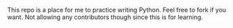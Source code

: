 This repo is a place for me to practice writing Python. Feel free to fork if you want. Not allowing any contributors though since this is for learning.